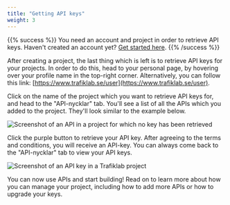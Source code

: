 ```yaml
---
title: "Getting API keys"
weight: 3
---
```

{{% success %}}  You need an account and project in order to retrieve API keys. Haven't created an account
yet? [Get started here](creating-an-account.md).  {{% /success %}}

After creating a project, the last thing which is left is to retrieve API keys for your projects. In order to do this,
head to your personal page, by hovering over your profile name in the top-right corner. Alternatively, you can follow
this link: [https://www.trafiklab.se/user](https://www.trafiklab.se/user).

Click on the name of the project which you want to retrieve API keys for, and head to the "API-nycklar" tab. You'll see
a list of all the APIs which you added to the project. They'll look similar to the example below.

![Screenshot of an API in a project for which no key has been retrieved](/media/2020/05/get-key.png)

Click the purple button to retrieve your API key. After agreeing to the terms and conditions, you will receive an
API-key. You can always come back to the "API-nycklar" tab to view your API keys.

![Screenshot of an API key in a Trafiklab project](/media/2020/05/key-visible.png)

You can now use APIs and start building! Read on to learn more about how you can manage your project, including how to
add more APIs or how to upgrade your keys.
